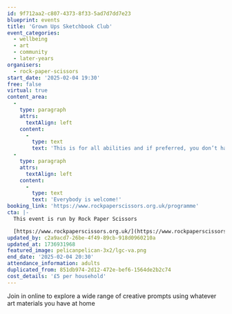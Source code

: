 ```yaml
---
id: 9f712aa2-c807-4373-8f33-5ad7d7dd7e23
blueprint: events
title: 'Grown Ups Sketchbook Club'
event_categories:
  - wellbeing
  - art
  - community
  - later-years
organisers:
  - rock-paper-scissors
start_date: '2025-02-04 19:30'
free: false
virtual: true
content_area:
  -
    type: paragraph
    attrs:
      textAlign: left
    content:
      -
        type: text
        text: 'This is for all abilities and if preferred, you don’t have to be visible or contribute in any way if you choose. '
  -
    type: paragraph
    attrs:
      textAlign: left
    content:
      -
        type: text
        text: 'Everybody is welcome!'
booking_link: 'https://www.rockpaperscissors.org.uk/programme'
cta: |-
  This event is run by Rock Paper Scissors

  [https://www.rockpaperscissors.org.uk/](https://www.rockpaperscissors.org.uk/)
updated_by: c2a9acd7-26be-4f49-89cb-918d0960210a
updated_at: 1736931968
featured_image: pelicanpelican-3x2/lgc-va.png
end_date: '2025-02-04 20:30'
attendance_information: adults
duplicated_from: 851db974-2d12-472e-bef6-1564de2b2c74
cost_details: '£5 per household'
---
```

Join in online to explore a wide range of creative prompts using whatever art materials you have at home